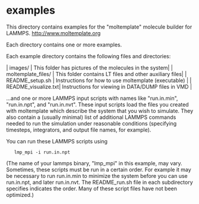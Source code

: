 examples
================
This directory contains examples for the
"moltemplate" molecule builder for LAMMPS.
http://www.moltemplate.org

Each directory contains one or more examples.

Each example directory contains the following files and directories:

| images/             | This folder has pictures of the molecules in the system|
| moltemplate_files/  | This folder contains LT files and other auxiliary files|
| README_setup.sh     | Instructions for how to use moltemplate (executable)   |
| README_visualize.txt| Instructions for viewing in DATA/DUMP files in VMD     |

...and one or more LAMMPS input scripts with names like "run.in.min",
"run.in.npt", and "run.in.nvt". These input scripts load the files you
created with moltemplate which describe the system that you wish to simulate.
They also contain a (usually minimal) list of additional LAMMPS
commands needed to run the simulation under reasonable conditions
(specifying timesteps, integrators, and output file names, for example).

You can run these LAMMPS scripts using
```
   lmp_mpi -i run.in.npt
```
(The name of your lammps binary, "lmp_mpi" in this example, may vary.
 Sometimes, these scripts must be run in a certain order.  For example
 it may be necessary to run run.in.min to minimize the system before
 you can use run.in.npt, and later run.in.nvt.  The README_run.sh file
 in each subdirectory specifies indicates the order.  Many of these 
 script files have not been optimized.)

